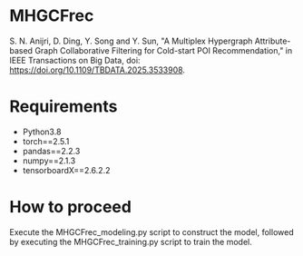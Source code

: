 # MHGCFrec

S. N. Anijri, D. Ding, Y. Song and Y. Sun, "A Multiplex Hypergraph Attribute-based Graph Collaborative Filtering for Cold-start POI Recommendation," in IEEE Transactions on Big Data, doi: https://doi.org/10.1109/TBDATA.2025.3533908.

# Requirements

* Python3.8
* torch==2.5.1
* pandas==2.2.3
* numpy==2.1.3
* tensorboardX==2.6.2.2

# How to proceed

Execute the MHGCFrec_modeling.py script to construct the model, followed by executing the MHGCFrec_training.py script to train the model.
